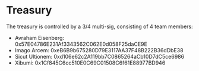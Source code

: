 # Treasury

The treasury is controlled by a 3/4 multi-sig, consisting of 4 team members:

* Avraham Eisenberg: 0x57E04786E231Af3343562C062E0d058F25daCE9E
* Imago Arcem: 0xeB6B9b675280D79E3117AA37F48B222B36dDbE38
* Sicut Ultionem: 0xd106e62c2A119bb7C0865264aCb10D7dC5ce6986
* Xibumi: 0x1Cf845C6cc510E0C69C01508C6f61E88977BD946
